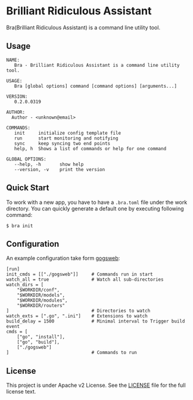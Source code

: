 Brilliant Ridiculous Assistant
==============================

Bra(Brilliant Ridiculous Assistant) is a command line utility tool.

## Usage

```
NAME:
   Bra - Brilliant Ridiculous Assistant is a command line utility tool.

USAGE:
   Bra [global options] command [command options] [arguments...]

VERSION:
   0.2.0.0319

AUTHOR:
  Author - <unknown@email>

COMMANDS:
   init		initialize config template file
   run		start monitoring and notifying
   sync		keep syncing two end points
   help, h	Shows a list of commands or help for one command

GLOBAL OPTIONS:
   --help, -h		show help
   --version, -v	print the version
```

## Quick Start

To work with a new app, you have to have a `.bra.toml` file under the work directory. You can quickly generate a default one by executing following command:

```
$ bra init
```

## Configuration

An example configuration take form [gogsweb](https://github.com/gogits/gogsweb):

```
[run]
init_cmds = [["./gogsweb"]]		# Commands run in start
watch_all = true				# Watch all sub-directories
watch_dirs = [
	"$WORKDIR/conf",
	"$WORKDIR/models",
	"$WORKDIR/modules",
	"$WORKDIR/routers"
]								# Directories to watch
watch_exts = [".go", ".ini"]	# Extensions to watch
build_delay = 1500				# Minimal interval to Trigger build event
cmds = [
	["go", "install"],
	["go", "build"],
	["./gogsweb"]
]								# Commands to run
```

## License

This project is under Apache v2 License. See the [LICENSE](LICENSE) file for the full license text.